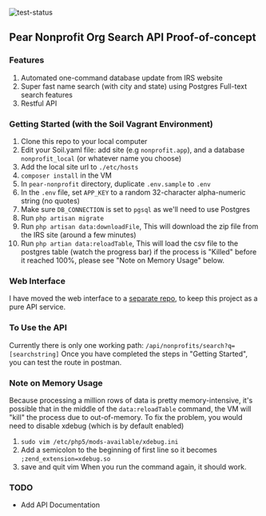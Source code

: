 ![test-status](https://codeship.com/projects/156326/status?branch=master)

## Pear Nonprofit Org Search API Proof-of-concept

### Features
1. Automated one-command database update from IRS website
2. Super fast name search (with city and state) using Postgres Full-text search features
3. Restful API

### Getting Started (with the Soil Vagrant Environment)
1. Clone this repo to your local computer
2. Edit your Soil.yaml file: add site (e.g `nonprofit.app`), and a database `nonprofit_local` (or whatever name you choose)
3. Add the local site url to `./etc/hosts`
4. `composer install` in the VM
5. In `pear-nonprofit` directory, duplicate `.env.sample` to `.env`
6. In the `.env` file, set `APP_KEY` to a random 32-character alpha-numeric string (no quotes)
7. Make sure `DB_CONNECTION` is set to `pgsql` as we'll need to use Postgres
8. Run `php artisan migrate`
9. Run `php artisan data:downloadFile`, This will download the zip file from the IRS site (around a few minutes)
10. Run `php artian data:reloadTable`, This will load the csv file to the postgres table (watch the progress bar) if the process is "Killed" before it reached 100%, please see "Note on Memory Usage" below.

### Web Interface
I have moved the web interface to a [separate repo](https://github.com/ApparelMedia/pear-nonprofit-web), to keep this project as a pure API service.

### To Use the API
Currently there is only one working path: `/api/nonprofits/search?q=[searchstring]`
Once you have completed the steps in "Getting Started", you can test the route in postman.

### Note on Memory Usage
Because processing a million rows of data is pretty memory-intensive, it's possible that in the middle of the `data:reloadTable` command, the VM will "kill" the process due to out-of-memory.
To fix the problem, you would need to disable xdebug (which is by default enabled)
1. `sudo vim /etc/php5/mods-available/xdebug.ini`
2. Add a semicolon to the beginning of first line so it becomes `;zend_extension=xdebug.so`
3. save and quit vim
When you run the command again, it should work.

### TODO
* Add API Documentation
